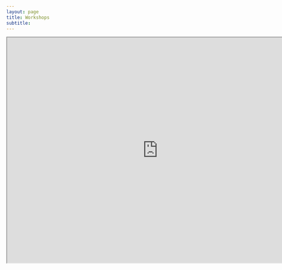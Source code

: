 ```yaml
---
layout: page
title: Workshops
subtitle:
---
```


<iframe src="https://drive.google.com/file/d/15J0dzn5V3y2M55Pplw1Cwj-3PbiG-GdB/preview" width="800" height="600"></iframe>